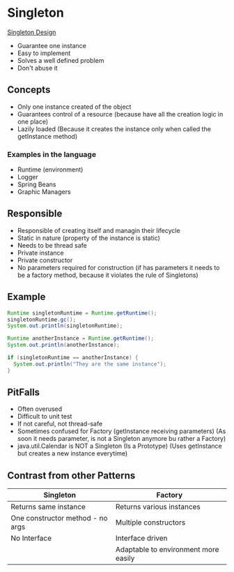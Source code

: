 # Singleton

[Singleton Design](singleton.png)

- Guarantee one instance
- Easy to implement
- Solves a well defined problem
- Don't abuse it

## Concepts

- Only one instance created of the object
- Guarantees control of a resource (because have all the creation logic in one place)
- Lazily loaded (Because it creates the instance only when called the getInstance method)

### Examples in the language

- Runtime (environment)
- Logger
- Spring Beans
- Graphic Managers

## Responsible

- Responsible of creating itself and managin their lifecycle
- Static in nature (property of the instance is static)
- Needs to be thread safe
- Private instance
- Private constructor
- No parameters required for construction (if has parameters it needs to be a factory method, because it violates the rule of Singletons)

## Example

```java
Runtime singletonRuntime = Runtime.getRuntime();
singletonRuntime.gc();
System.out.println(singletonRuntime);

Runtime anotherInstance = Runtime.getRuntime();
System.out.println(anotherInstance);

if (singletonRuntime == anotherInstance) {
  System.out.println("They are the same instance");
}
```

## PitFalls

- Often overused
- Difficult to unit test
- If not careful, not thread-safe
- Sometimes confused for Factory (getInstance receiving parameters) (As soon it needs parameter, is not a Singleton anymore bu rather a Factory)
- java.util.Calendar is NOT a Singleton (Is a Prototype) (Uses getInstance but creates a new instance everytime)

## Contrast from other Patterns

| Singleton                        | Factory                              |
|----------------------------------|--------------------------------------|
| Returns same instance            | Returns various instances            |
| One constructor method - no args | Multiple constructors                |
| No Interface                     | Interface driven                     |
|                                  | Adaptable to environment more easily |
